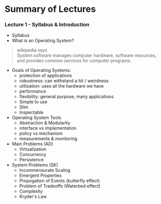 
# Summary of Lectures
### Lecture 1 - Syllabus & Introduction
- Syllabus 
- What is an Operating System?
> wikipedia says<br>
System software manages computer hardware, software resources, and provides 
common services for computer programs.
- Goals of Operating Systems:
    - protection of applications
    - robustness: can withstand a hit / weirdness
    - utilization: uses all the hardware we have
    - performance
    - flexibility: general purpose, many applications
    - Simple to use
    - Slim
    - Inspectable
- Operating System Tools
    - Abstraction & Modularity
    - interface vs implementation
    - policy vs mechanism
    - measurements & monitoring
- Main Problems (AD)
    - Virtualization
    - Concurrency
    - Persistence
- System Problems (SK)
    - Incommensurate Scaling
    - Emergent Properties
    - Propogation of Events (butterfly effect)
    - Problem of Tradeoffs (Waterbed effect)
    - Complexity
    - Kryder's Law